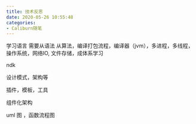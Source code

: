 ```yaml
---
title: 技术反思
date: 2020-05-26 10:55:48
categories:
- Caliburn随笔
---
```

学习语言
需要从语法
从算法，编译打包流程，编译器（jvm），多进程，多线程，操作系统，网络IO, 文件存储，成体系学习

ndk

设计模式，架构等

插件，模板，工具

组件化架构

uml 图 ，函数流程图
